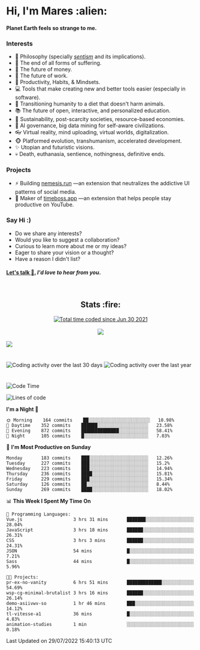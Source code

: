 <h1>Hi, I'm Mares :alien:</h1>

#### Planet Earth feels so strange to me.

### **Interests**

- 🌊 Philosophy (specially [_sentism_][sentismmedium] and its implications).
- 🎯 The end of all forms of suffering.
- 💸 The future of money.
- 💼 The future of work.
- 🧠 Productivity, Habits, & Mindsets.
- 💻 Tools that make creating new and better tools easier (especially in software).
- 🥗 Transitioning humanity to a diet that doesn't harm animals.
- 📚 The future of open, interactive, and personalized education.
- 🌱 Sustainability, post-scarcity societies, resource-based economies.
- 🤖 AI governance, big data mining for self-aware civilizations.
- 👓 Virtual reality, mind uploading, virtual worlds, digitalization.
- 🐵 Platformed evolution, transhumanism, accelerated development.
- ✨ Utopian and futuristic visions.
- 💀 Death, euthanasia, sentience, nothingness, definitive ends.


### **Projects**

- ⚡ Building [nemesis.run](https://chrome.google.com/webstore/detail/nemesis-%E2%80%93-humane-design-f/blfbbifgjgikekfochleknjcopefifgo?hl=en) —an extension that neutralizes the addictive UI patterns of social media.
- 💎 Maker of [timeboss.app](https://timeboss.app) —an extension that helps people stay productive on YouTube.


### **Say Hi :)**

- Do we share any interests?
- Would you like to suggest a collaboration?
- Curious to learn more about me or my ideas?
- Eager to share your vision or a thought?
- Have a reason I didn't list?

#### [Let's talk :wave:.](mailto:mareszhar@gmail.com) _I'd love to hear from you_.

[sentismmedium]: https://medium.com/@mareszhar/born-a-prisoner-a-reflection-about-life-its-struggles-and-a-plan-to-escape-d8566ce9b026

<br>

<h2 align="center">Stats :fire:</h2>

<div align="center">
  <a href="https://wakatime.com/@cfdc0e0d-4860-4b62-9ff0-cb659185525e">
    <img src="https://wakatime.com/badge/user/cfdc0e0d-4860-4b62-9ff0-cb659185525e.svg" alt="Total time coded since Jun 30 2021" />
  </a>
</div>

<br>

<!-- 
Add or remove this: 
&dates=B1AAB3FF 
...or this...
&date_format=M%20j%5B%2C%20Y%5D
from the *streak stats URL below* if they get bugged and aren't updating: 
-->

<div align="center">
  <img src="https://github-readme-streak-stats.herokuapp.com?user=mareszhar&theme=black-ice&hide_border=true&stroke=FFFFFF15&ring=DF8FFE&fire=DF8FFE&currStreakLabel=DF8FFE&background=1A232A&currStreakNum=86FFAB&dates=B1AAB3FF&date_format=M%20j%5B%2C%20Y%5D">
</div>

<br>

<img src="https://activity-graph.herokuapp.com/graph?username=mareszhar&theme=nord&bg_color=00000000&color=979797&line=DF8FFE&point=00000000&area=true&hide_border=true">

<br>

<h1></h1>

<img src="https://wakatime.com/share/@mares/5df0ff02-9c79-41b4-b540-51dc9c65a57b.svg" alt="Coding activity over the last 30 days" />
<img src="https://wakatime.com/share/@mares/ea89ba71-f374-40af-930c-e0655909fe37.svg" alt="Coding activity over the last year" />

<h1></h1>

<!--START_SECTION:waka-->
![Code Time](http://img.shields.io/badge/Code%20Time-549%20hrs%2056%20mins-blue)

![Lines of code](https://img.shields.io/badge/From%20Hello%20World%20I%27ve%20Written-147%20Thousand%20lines%20of%20code-blue)

**I'm a Night 🦉** 

```text
🌞 Morning    164 commits    ██░░░░░░░░░░░░░░░░░░░░░░░   10.98% 
🌆 Daytime    352 commits    ██████░░░░░░░░░░░░░░░░░░░   23.58% 
🌃 Evening    872 commits    ██████████████░░░░░░░░░░░   58.41% 
🌙 Night      105 commits    █░░░░░░░░░░░░░░░░░░░░░░░░   7.03%

```
📅 **I'm Most Productive on Sunday** 

```text
Monday       183 commits    ███░░░░░░░░░░░░░░░░░░░░░░   12.26% 
Tuesday      227 commits    ███░░░░░░░░░░░░░░░░░░░░░░   15.2% 
Wednesday    223 commits    ███░░░░░░░░░░░░░░░░░░░░░░   14.94% 
Thursday     236 commits    ████░░░░░░░░░░░░░░░░░░░░░   15.81% 
Friday       229 commits    ███░░░░░░░░░░░░░░░░░░░░░░   15.34% 
Saturday     126 commits    ██░░░░░░░░░░░░░░░░░░░░░░░   8.44% 
Sunday       269 commits    ████░░░░░░░░░░░░░░░░░░░░░   18.02%

```


📊 **This Week I Spent My Time On** 

```text
💬 Programming Languages: 
Vue.js                   3 hrs 31 mins       ███████░░░░░░░░░░░░░░░░░░   28.04% 
JavaScript               3 hrs 18 mins       ██████░░░░░░░░░░░░░░░░░░░   26.31% 
CSS                      3 hrs 3 mins        ██████░░░░░░░░░░░░░░░░░░░   24.31% 
JSON                     54 mins             █░░░░░░░░░░░░░░░░░░░░░░░░   7.21% 
Sass                     44 mins             █░░░░░░░░░░░░░░░░░░░░░░░░   5.96%

🐱‍💻 Projects: 
pr-ex-no-vanity          6 hrs 51 mins       █████████████░░░░░░░░░░░░   54.69% 
wsp-cg-minimal-brutalist 3 hrs 16 mins       ██████░░░░░░░░░░░░░░░░░░░   26.14% 
demo-asiivwv-so          1 hr 46 mins        ███░░░░░░░░░░░░░░░░░░░░░░   14.12% 
tl-vitesse-a1            36 mins             █░░░░░░░░░░░░░░░░░░░░░░░░   4.83% 
animation-studies        1 min               ░░░░░░░░░░░░░░░░░░░░░░░░░   0.18%

```


 Last Updated on 29/07/2022 15:40:13 UTC
<!--END_SECTION:waka-->
